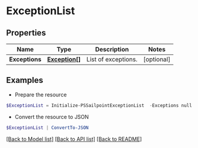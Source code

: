 # ExceptionList
## Properties

Name | Type | Description | Notes
------------ | ------------- | ------------- | -------------
**Exceptions** | [**Exception[]**](Exception.md) | List of exceptions. | [optional] 

## Examples

- Prepare the resource
```powershell
$ExceptionList = Initialize-PSSailpointExceptionList  -Exceptions null
```

- Convert the resource to JSON
```powershell
$ExceptionList | ConvertTo-JSON
```

[[Back to Model list]](../README.md#documentation-for-models) [[Back to API list]](../README.md#documentation-for-api-endpoints) [[Back to README]](../README.md)

